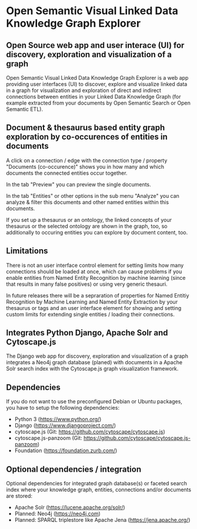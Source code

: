 Open Semantic Visual Linked Data Knowledge Graph Explorer
=========================================================


Open Source web app and user interace (UI) for discovery, exploration and visualization of a graph
--------------------------------------------------------------------------------------------------

Open Semantic Visual Linked Data Knowledge Graph Explorer is a web app providing user interfaces (UI) to discover, explore and visualize linked data in a graph for visualization and exploration of direct and indirect connections between entities in your Linked Data Knowledge Graph (for example extracted from your documents by Open Semantic Search or Open Semantic ETL).


Document & thesaurus based entity graph exploration by co-occurences of entities in documents
---------------------------------------------------------------------------------------------

A click on a connection / edge with the connection type / property "Documents (co-occurence)" shows you in how many and which documents the connected entities occur together.

In the tab "Preview" you can preview the single documents.

In the tab "Entities" or other options in the sub menu "Analyze" you can analyze & filter this documents and other named entities within this documents.

If you set up a thesaurus or an ontology, the linked concepts of your thesaurus or the selected ontology are shown in the graph, too, so additionally to occuring entities you can explore by document content, too.


Limitations
-----------

There is not an user interface control element for setting limits how many connections should be loaded at once, which can cause problems if you enable entities from Named Entity Recognition by machine learning (since that results in many false positives) or using very generic thesauri.

In future releases there will be a sepraration of properties for Named Entitiy Recognition by Machine Learning and Named Entity Extraction by your thesaurus or tags and an user interface element for showing and setting custom limits for extending single entities / loading their connections.


Integrates Python Django, Apache Solr and Cytoscape.js
------------------------------------------------------

The Django web app for discovery, exploration and visualization of a graph integrates a Neo4j graph database (planed) with documents in a Apache Solr search index with the Cytoscape.js graph visualization framework.


Dependencies
------------

If you do not want to use the preconfigured Debian or Ubuntu packages, you have to setup the following dependencies:

- Python 3 (https://www.python.org/)
- Django (https://www.djangoproject.com/)
- cytoscape.js (Git: https://github.com/cytoscape/cytoscape.js)
- cytoscape.js-panzoom (Git: https://github.com/cytoscape/cytoscape.js-panzoom)
- Foundation (https://foundation.zurb.com/)


Optional dependencies / integration
-----------------------------------

Optional dependencies for integrated graph database(s) or faceted search index where your knowledge graph, entities, connections and/or documents are stored:

- Apache Solr (https://lucene.apache.org/solr/)
- Planned: Neo4j (https://neo4j.com)
- Planned: SPARQL triplestore like Apache Jena (https://jena.apache.org/)

